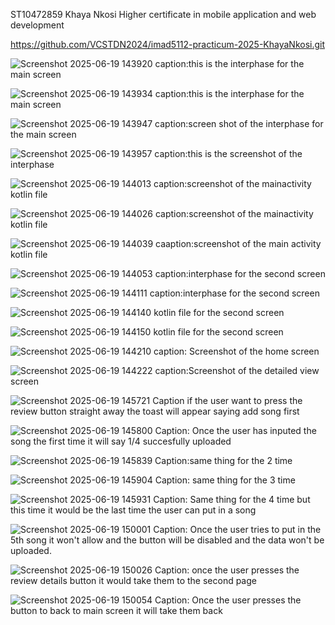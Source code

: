 ST10472859
Khaya Nkosi
Higher certificate in mobile application and web development

https://github.com/VCSTDN2024/imad5112-practicum-2025-KhayaNkosi.git

![Screenshot 2025-06-19 143920](https://github.com/user-attachments/assets/a143d070-a1bd-4192-84a0-e582c44ca856)
caption:this is the interphase for the main screen


![Screenshot 2025-06-19 143934](https://github.com/user-attachments/assets/c2b55576-4ce0-4372-8dfd-7620371f0935)
caption:this is the interphase for the main screen



![Screenshot 2025-06-19 143947](https://github.com/user-attachments/assets/e956fa55-976d-4b27-a1fe-8eb83f6e0e46)
caption:screen shot of the interphase for the main screen


![Screenshot 2025-06-19 143957](https://github.com/user-attachments/assets/6092f9eb-a9ee-4430-bc64-c079d108b074)
caption:this is the screenshot of the interphase


![Screenshot 2025-06-19 144013](https://github.com/user-attachments/assets/5671c23c-7b97-485c-9c61-7d2f9e1236cb)
caption:screenshot of the mainactivity kotlin file


![Screenshot 2025-06-19 144026](https://github.com/user-attachments/assets/c22abbb2-70f2-44ed-82dc-3b9f15b81047)
caption:screenshot of the mainactivity kotlin file


![Screenshot 2025-06-19 144039](https://github.com/user-attachments/assets/576371fe-c250-4903-8935-a76a1e6683b1)
caaption:screenshot of the main activity kotlin file


![Screenshot 2025-06-19 144053](https://github.com/user-attachments/assets/15a0ebfe-d5f6-4c6f-ba6c-21c62a73a499)
caption:interphase for the second screen


![Screenshot 2025-06-19 144111](https://github.com/user-attachments/assets/751204a0-6132-45cd-b57c-391569ad842b)
caption:interphase for the second screen


![Screenshot 2025-06-19 144140](https://github.com/user-attachments/assets/ab9ae1a2-9f67-41cb-a159-953d15b0a501)
kotlin file for the second screen


![Screenshot 2025-06-19 144150](https://github.com/user-attachments/assets/3aea0bd2-2663-48d3-a30a-ea9d84ac40e9)
kotlin file for the second screen


![Screenshot 2025-06-19 144210](https://github.com/user-attachments/assets/d63ca459-29c7-4dc1-a44d-748292cd2dad)
caption: Screenshot of the home screen


![Screenshot 2025-06-19 144222](https://github.com/user-attachments/assets/6bc9d933-a3c2-4476-beb4-5a04a87196cb)
caption:Screenshot of the detailed view screen


![Screenshot 2025-06-19 145721](https://github.com/user-attachments/assets/b933125b-4d05-4a5a-b282-44b2a5f26a00)
Caption if the user want to press the review button straight away the toast will appear saying add song first


![Screenshot 2025-06-19 145800](https://github.com/user-attachments/assets/1dddfd05-259c-474f-beaa-557f9625b1e6)
Caption: Once the user has inputed the song the first time it will say 1/4 succesfully uploaded


![Screenshot 2025-06-19 145839](https://github.com/user-attachments/assets/34b1feef-a8bd-4316-85e8-f5bea23884f7)
Caption:same thing for the 2 time



![Screenshot 2025-06-19 145904](https://github.com/user-attachments/assets/7869bf9c-befb-44ec-9da2-b057dfcce15d)
Caption: same thing for the 3 time


![Screenshot 2025-06-19 145931](https://github.com/user-attachments/assets/81bdb4bf-8bf4-448f-bffa-96a7a80cdc56)
Caption: Same thing for the 4 time but this time it would be the last time the user can put in a song



![Screenshot 2025-06-19 150001](https://github.com/user-attachments/assets/ed0cbc6b-3661-44a5-8235-efec0e8968c5)
Caption: Once the user tries to put in the 5th song it won't allow and the button will be disabled and the data won't be uploaded.



![Screenshot 2025-06-19 150026](https://github.com/user-attachments/assets/eeb483c1-dbfd-4371-b2fe-060046dd0112)
Caption: once the user presses the review details button it would take them to the second page


![Screenshot 2025-06-19 150054](https://github.com/user-attachments/assets/5412d747-e26c-47ba-b37a-15a91efc1849)
Caption: Once the user presses the button to back to main screen it will take them back



